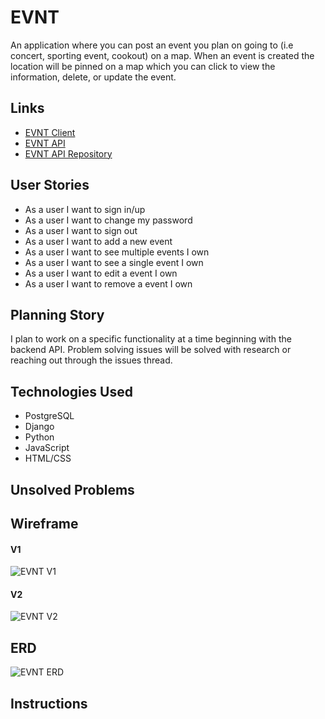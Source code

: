 # EVNT
An application where you can post an event you plan on going to (i.e concert, sporting event, cookout) on a map. When an event is created the location will be pinned on a map which you can click to view the information, delete, or update the event.

## Links
- [EVNT Client]()
- [EVNT API]()
- [EVNT API Repository](https://github.com/jnr0790/evnt-api)


## User Stories
- As a user I want to sign in/up
- As a user I want to change my password
- As a user I want to sign out
- As a user I want to add a new event
- As a user I want to see multiple events I own
- As a user I want to see a single event I own
- As a user I want to edit a event I own
- As a user I want to remove a event I own

## Planning Story
I plan to work on a specific functionality at a time beginning with the backend API. Problem solving issues will be solved with research or reaching out through the issues thread.

## Technologies Used
- PostgreSQL
- Django
- Python
- JavaScript
- HTML/CSS

## Unsolved Problems

## Wireframe
#### V1
![EVNT V1](https://i.imgur.com/mCWqjIp.png)

#### V2
![EVNT V2](https://i.imgur.com/DMl7L3C.png)

## ERD
![EVNT ERD](https://i.imgur.com/y4IQCu6.png)

## Instructions
